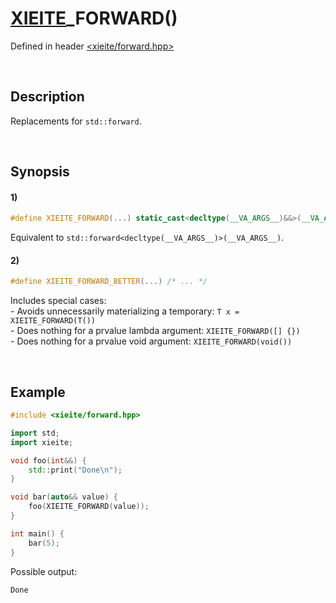 # [XIEITE](../../macros.md)\_FORWARD\(\)
Defined in header [<xieite/forward.hpp>](../../../include/xieite/forward.hpp)

&nbsp;

## Description
Replacements for `std::forward`.

&nbsp;

## Synopsis
#### 1)
```cpp
#define XIEITE_FORWARD(...) static_cast<decltype(__VA_ARGS__)&&>(__VA_ARGS__)
```
Equivalent to `std::forward<decltype(__VA_ARGS__)>(__VA_ARGS__)`.
#### 2)
```cpp
#define XIEITE_FORWARD_BETTER(...) /* ... */
```
Includes special cases:  
\- Avoids unnecessarily materializing a temporary: `T x = XIEITE_FORWARD(T())`  
\- Does nothing for a prvalue lambda argument: `XIEITE_FORWARD([] {})`  
\- Does nothing for a prvalue void argument: `XIEITE_FORWARD(void())`

&nbsp;

## Example
```cpp
#include <xieite/forward.hpp>

import std;
import xieite;

void foo(int&&) {
    std::print("Done\n");
}

void bar(auto&& value) {
    foo(XIEITE_FORWARD(value));
}

int main() {
    bar(5);
}
```
Possible output:
```
Done
```
